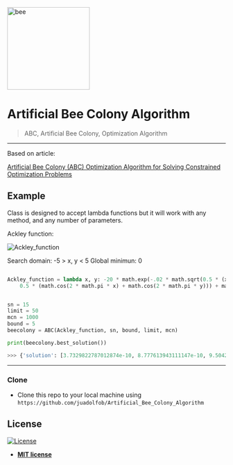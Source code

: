 <img src="https://pluspng.com/img-png/bee-free-png-cartoon-bee-png-800.png" width="190" height="190" title="bee">

# Artificial Bee Colony Algorithm

> 



> ABC, Artificial Bee Colony, Optimization Algorithm

---

Based on article:

<a href=
https://www.researchgate.net/publication/221498082_Artificial_Bee_Colony_ABC_Optimization_Algorithm_for_Solving_Constrained_Optimization_Problems>Artificial Bee Colony (ABC) Optimization Algorithm for Solving Constrained Optimization Problems</a>
## Example

Class is designed to accept lambda functions but it will work with any method, and any number of parameters.

Ackley function:

<img src="https://static.packt-cdn.com/products/9781789612011/graphics/5f433384-3526-40ee-a25b-a1746b0ad84b.png" title="Ackley_function">

Search domain: -5 > x, y < 5
Global minimun: 0

```python

Ackley_function = lambda x, y: -20 * math.exp(-.02 * math.sqrt(0.5 * (x ** 2 + y ** 2))) - math.exp(
    0.5 * (math.cos(2 * math.pi * x) + math.cos(2 * math.pi * y))) + math.e + 20


sn = 15
limit = 50
mcn = 1000
bound = 5
beecolony = ABC(Ackley_function, sn, bound, limit, mcn)

print(beecolony.best_solution())

>>> {'solution': [3.7329822787012874e-10, 8.777613943111147e-10, 9.50420947639729e-10, -7.802346958025154e-09, -5.324231131089286e-09, 2.8405947011987736e-09], 'function': 9.910615005712959e-17, 'fitness': 1.0, 'trial': 17}

```

---

### Clone

- Clone this repo to your local machine using `https://github.com/juadolfob/Artificial_Bee_Colony_Algorithm`


<!-- ## Features 
## Usage (Optional)
## Documentation (Optional)
## Tests (Optional)
-->

## License

[![License](http://img.shields.io/:license-mit-blue.svg?style=flat-square)](http://badges.mit-license.org)

- **[MIT license](http://opensource.org/licenses/mit-license.php)**
